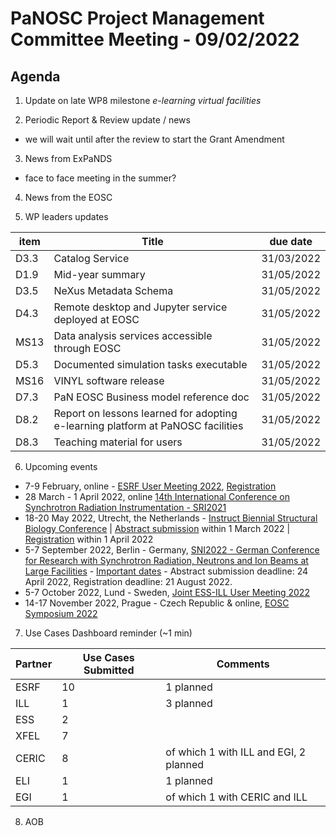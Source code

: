 PaNOSC Project Management Committee Meeting - 09/02/2022 
=========================================================

Agenda
------	

1. Update on late WP8 milestone *e-learning virtual facilities*

2. Periodic Report & Review update / news
* we will wait until after the review to start the Grant Amendment

3. News from ExPaNDS
* face to face meeting in the summer?

4. News from the EOSC

5. WP leaders updates

| item |    Title    | due date |
| ---- | ----------- | -------- |
| D3.3 | Catalog Service | 31/03/2022 |
| D1.9 | Mid-year summary | 31/05/2022 |
| D3.5 | NeXus Metadata Schema | 31/05/2022 |
| D4.3 | Remote desktop and Jupyter service deployed at EOSC | 31/05/2022 |
| MS13 | Data analysis services accessible through EOSC | 31/05/2022 |
| D5.3 | Documented simulation tasks executable | 31/05/2022 |
| MS16 | VINYL software release | 31/05/2022 |
| D7.3 | PaN EOSC Business model reference doc | 31/05/2022 |
| D8.2 | Report on lessons learned for adopting e-learning platform at PaNOSC facilities | 31/05/2022 |
| D8.3 | Teaching material for users | 31/05/2022 |

6. Upcoming events
- 7-9 February, online - [ESRF User Meeting 2022](https://www.esrf.fr/fr/home/events/conferences/2022/user-meeting-2022.html), [Registration](https://events.esrf.fr/misapps/workshops/login.do) 
- 28 March - 1 April 2022, online [14th International Conference on Synchrotron Radiation Instrumentation - SRI2021](https://www.sri2021.eu/)
- 18-20 May 2022, Utrecht, the Netherlands - [Instruct Biennial Structural Biology Conference](https://instruct-eric.org/ibsbc2022) | [Abstract submission](https://instruct-eric.org/submit-call/instruct-eric-biennial-2022---abstract-submission) within 1 March 2022 | [Registration](https://www.eventbrite.co.uk/e/instruct-biennial-structural-biology-conference-2022-tickets-161765698559) within 1 April 2022
- 5-7 September 2022, Berlin - Germany, [SNI2022 - German Conference for Research with Synchrotron Radiation, Neutrons and Ion Beams at Large Facilities](https://www.helmholtz-berlin.de/events/sni-2022/scientific-programme_en.html) - [Important dates](https://www.helmholtz-berlin.de/events/sni-2022/important-dates_en.html) - Abstract submission deadline: 24 April 2022, Registration deadline: 21 August 2022.
- 5-7 October 2022, Lund - Sweden, [Joint ESS-ILL User Meeting 2022](http://www.neutrons4europe.com/)
- 14-17 November 2022, Prague - Czech Republic & online, [EOSC Symposium 2022](https://eosc-portal.eu/events/eosc-symposium-2022)

7. Use Cases Dashboard reminder (~1 min)

| Partner | Use Cases Submitted | Comments |
| ------- | ------------------- | -------- |
| ESRF  |  10  | 1 planned   |
| ILL   |  1  | 3 planned  | of which 1 w CERIC and EGI)
| ESS   |  2  |   |
| XFEL  |  7  |   |
| CERIC |  8  | of which 1 with ILL and EGI, 2 planned |
| ELI   |  1  | 1 planned  |
| EGI   |  1  | of which 1 with CERIC and ILL | 

8. AOB
